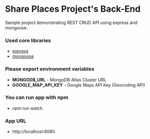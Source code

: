 # Share Places Project's Back-End

Sample project demonstrating REST CRUD API using express and mongoose.

### Used core libraries
- [express](https://expressjs.com/)
- [mongoose](https://mongoosejs.com/)

### Please export environment variables
- **MONGODB_URL** - MongoDB Atlas Cluster URL
- **GOOGLE_MAP_API_KEY** - Google Maps API Key (Geocoding API)

### You can run app with npm
- npm run watch

### App URL
- http://localhost:8080
